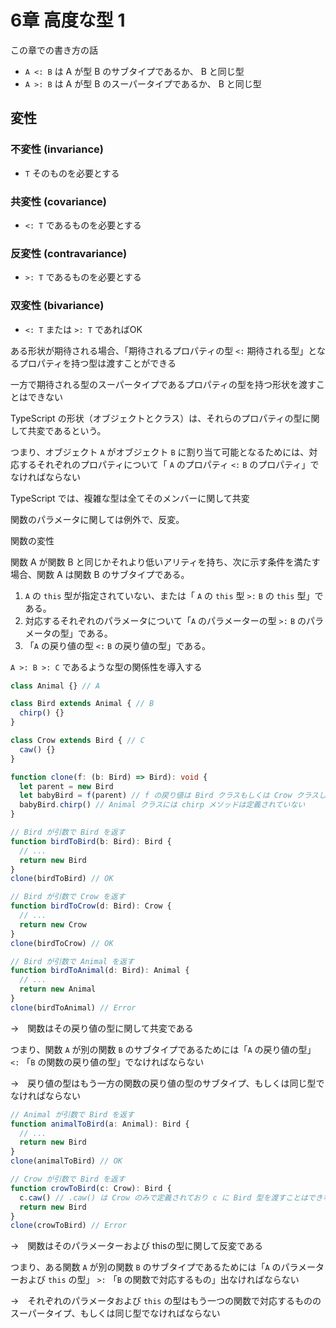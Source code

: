# 6章 高度な型 1

この章での書き方の話

- `A <: B` は A が型 B のサブタイプであるか、 B と同じ型
- `A >: B` は A が型 B のスーパータイプであるか、 B と同じ型

## 変性

### 不変性 (invariance)

- `T` そのものを必要とする

### 共変性 (covariance)

- `<: T` であるものを必要とする

### 反変性 (contravariance)

- `>: T` であるものを必要とする

### 双変性 (bivariance)

- `<: T` または `>: T` であればOK


ある形状が期待される場合、「期待されるプロパティの型 `<:` 期待される型」となるプロパティを持つ型は渡すことができる

一方で期待される型のスーパータイプであるプロパティの型を持つ形状を渡すことはできない

TypeScript の形状（オブジェクトとクラス）は、それらのプロパティの型に関して共変であるという。

つまり、オブジェクト `A` がオブジェクト `B` に割り当て可能となるためには、対応するそれぞれのプロパティについて「 `A` のプロパティ `<:` `B` のプロパティ」でなければならない

TypeScript では、複雑な型は全てそのメンバーに関して共変

関数のパラメータに関しては例外で、反変。


関数の変性


関数 A が関数 B と同じかそれより低いアリティを持ち、次に示す条件を満たす場合、関数 A は関数 B のサブタイプである。

1. `A` の `this` 型が指定されていない、または「 `A` の `this` 型 `>:` `B` の `this` 型」である。
2. 対応するそれぞれのパラメータについて「`A` のパラメーターの型 `>:` `B` のパラメータの型」である。
3. 「`A` の戻り値の型 `<:` `B` の戻り値の型」である。


`A >: B >: C` であるような型の関係性を導入する

```ts
class Animal {} // A

class Bird extends Animal { // B
  chirp() {}
}

class Crow extends Bird { // C
  caw() {}
}
```

```ts
function clone(f: (b: Bird) => Bird): void {
  let parent = new Bird
  let babyBird = f(parent) // f の戻り値は Bird クラスもしくは Crow クラスしかとり得ない
  babyBird.chirp() // Animal クラスには chirp メソッドは定義されていない
}

// Bird が引数で Bird を返す
function birdToBird(b: Bird): Bird {
  // ...
  return new Bird
}
clone(birdToBird) // OK

// Bird が引数で Crow を返す
function birdToCrow(d: Bird): Crow {
  // ...
  return new Crow
}
clone(birdToCrow) // OK

// Bird が引数で Animal を返す
function birdToAnimal(d: Bird): Animal {
  // ...
  return new Animal
}
clone(birdToAnimal) // Error
```

→　関数はその戻り値の型に関して共変である

つまり、関数 `A` が別の関数 `B` のサブタイプであるためには「`A` の戻り値の型」 `<:` 「`B` の関数の戻り値の型」でなければならない

→　戻り値の型はもう一方の関数の戻り値の型のサブタイプ、もしくは同じ型でなければならない

```ts
// Animal が引数で Bird を返す
function animalToBird(a: Animal): Bird {
  // ...
  return new Bird
}
clone(animalToBird) // OK

// Crow が引数で Bird を返す
function crowToBird(c: Crow): Bird {
  c.caw() // .caw() は Crow のみで定義されており c に Bird 型を渡すことはできない
  return new Bird
}
clone(crowToBird) // Error
```

→　関数はそのパラメーターおよび thisの型に関して反変である

つまり、ある関数 `A` が別の関数 `B` のサブタイプであるためには「`A` のパラメーターおよび `this` の型」 `>:` 「`B` の関数で対応するもの」出なければならない 

→　それぞれのパラメータおよび `this` の型はもう一つの関数で対応するもののスーパータイプ、もしくは同じ型でなければならない
